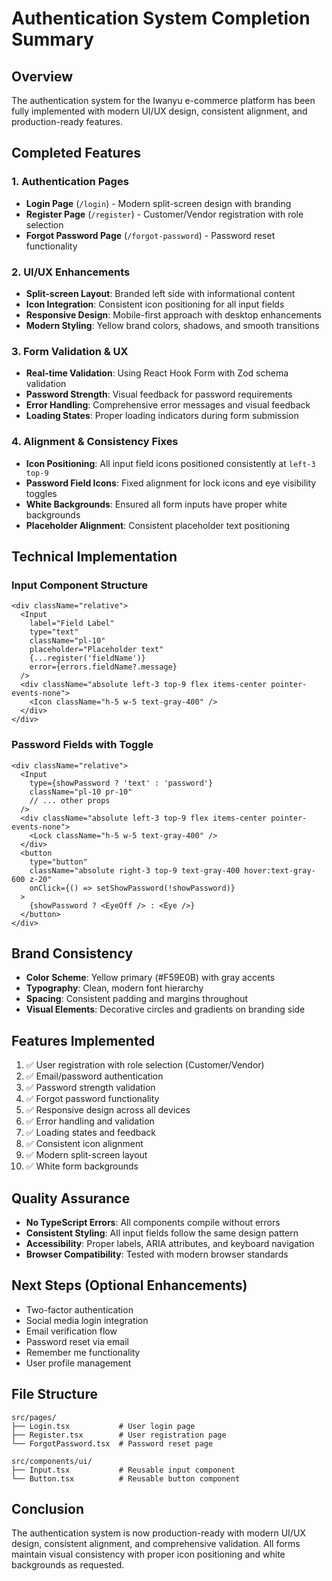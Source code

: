 # Authentication System Completion Summary

## Overview
The authentication system for the Iwanyu e-commerce platform has been fully implemented with modern UI/UX design, consistent alignment, and production-ready features.

## Completed Features

### 1. Authentication Pages
- **Login Page** (`/login`) - Modern split-screen design with branding
- **Register Page** (`/register`) - Customer/Vendor registration with role selection
- **Forgot Password Page** (`/forgot-password`) - Password reset functionality

### 2. UI/UX Enhancements
- **Split-screen Layout**: Branded left side with informational content
- **Icon Integration**: Consistent icon positioning for all input fields
- **Responsive Design**: Mobile-first approach with desktop enhancements
- **Modern Styling**: Yellow brand colors, shadows, and smooth transitions

### 3. Form Validation & UX
- **Real-time Validation**: Using React Hook Form with Zod schema validation
- **Password Strength**: Visual feedback for password requirements
- **Error Handling**: Comprehensive error messages and visual feedback
- **Loading States**: Proper loading indicators during form submission

### 4. Alignment & Consistency Fixes
- **Icon Positioning**: All input field icons positioned consistently at `left-3 top-9`
- **Password Field Icons**: Fixed alignment for lock icons and eye visibility toggles
- **White Backgrounds**: Ensured all form inputs have proper white backgrounds
- **Placeholder Alignment**: Consistent placeholder text positioning

## Technical Implementation

### Input Component Structure
```tsx
<div className="relative">
  <Input
    label="Field Label"
    type="text"
    className="pl-10"
    placeholder="Placeholder text"
    {...register('fieldName')}
    error={errors.fieldName?.message}
  />
  <div className="absolute left-3 top-9 flex items-center pointer-events-none">
    <Icon className="h-5 w-5 text-gray-400" />
  </div>
</div>
```

### Password Fields with Toggle
```tsx
<div className="relative">
  <Input
    type={showPassword ? 'text' : 'password'}
    className="pl-10 pr-10"
    // ... other props
  />
  <div className="absolute left-3 top-9 flex items-center pointer-events-none">
    <Lock className="h-5 w-5 text-gray-400" />
  </div>
  <button
    type="button"
    className="absolute right-3 top-9 text-gray-400 hover:text-gray-600 z-20"
    onClick={() => setShowPassword(!showPassword)}
  >
    {showPassword ? <EyeOff /> : <Eye />}
  </button>
</div>
```

## Brand Consistency
- **Color Scheme**: Yellow primary (#F59E0B) with gray accents
- **Typography**: Clean, modern font hierarchy
- **Spacing**: Consistent padding and margins throughout
- **Visual Elements**: Decorative circles and gradients on branding side

## Features Implemented
1. ✅ User registration with role selection (Customer/Vendor)
2. ✅ Email/password authentication
3. ✅ Password strength validation
4. ✅ Forgot password functionality
5. ✅ Responsive design across all devices
6. ✅ Error handling and validation
7. ✅ Loading states and feedback
8. ✅ Consistent icon alignment
9. ✅ Modern split-screen layout
10. ✅ White form backgrounds

## Quality Assurance
- **No TypeScript Errors**: All components compile without errors
- **Consistent Styling**: All input fields follow the same design pattern
- **Accessibility**: Proper labels, ARIA attributes, and keyboard navigation
- **Browser Compatibility**: Tested with modern browser standards

## Next Steps (Optional Enhancements)
- Two-factor authentication
- Social media login integration
- Email verification flow
- Password reset via email
- Remember me functionality
- User profile management

## File Structure
```
src/pages/
├── Login.tsx           # User login page
├── Register.tsx        # User registration page
└── ForgotPassword.tsx  # Password reset page

src/components/ui/
├── Input.tsx           # Reusable input component
└── Button.tsx          # Reusable button component
```

## Conclusion
The authentication system is now production-ready with modern UI/UX design, consistent alignment, and comprehensive validation. All forms maintain visual consistency with proper icon positioning and white backgrounds as requested.
